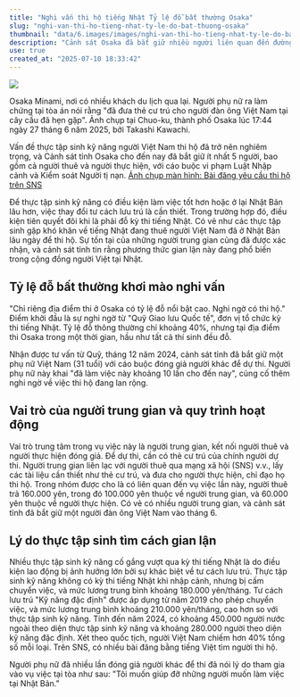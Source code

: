 ```yaml
---
title: "Nghi vấn thi hộ tiếng Nhật Tỷ lệ đỗ bất thường Osaka"
slug: "nghi-van-thi-ho-tieng-nhat-ty-le-do-bat-thuong-osaka"
thumbnail: "data/6.images/images/nghi-van-thi-ho-tieng-nhat-ty-le-do-bat-thuong-osaka.webp"
description: "Cảnh sát Osaka đã bắt giữ nhiều người liên quan đến đường dây thi hộ tiếng Nhật cho thực tập sinh Việt Nam, sau khi phát hiện tỷ lệ đỗ bất thường tại địa điểm thi Osaka."
use: true
created_at: "2025-07-10 18:33:42"
---
```


![](/images/20250710-00000003-mai-000-1-view.webp)

Osaka Minami, nơi có nhiều khách du lịch qua lại. Người phụ nữ ra làm chứng tại tòa án nói rằng "đã đưa thẻ cư trú cho người đàn ông Việt Nam tại cây cầu đã hẹn gặp". Ảnh chụp tại Chuo-ku, thành phố Osaka lúc 17:44 ngày 27 tháng 6 năm 2025, bởi Takashi Kawachi.

Vấn đề thực tập sinh kỹ năng người Việt Nam thi hộ đã trở nên nghiêm trọng, và Cảnh sát tỉnh Osaka cho đến nay đã bắt giữ ít nhất 5 người, bao gồm cả người thuê và người thực hiện, với cáo buộc vi phạm Luật Nhập cảnh và Kiểm soát Người tị nạn.
[Ảnh chụp màn hình: Bài đăng yêu cầu thi hộ trên SNS](https://mainichi.jp/graphs/20250708/mpj/00m/040/101000f/20250708k0000m040204000p?inb=ys)

Để thực tập sinh kỹ năng có điều kiện làm việc tốt hơn hoặc ở lại Nhật Bản lâu hơn, việc thay đổi tư cách lưu trú là cần thiết. Trong trường hợp đó, điều kiện tiên quyết đôi khi là phải đỗ kỳ thi tiếng Nhật.
Có vẻ như các thực tập sinh gặp khó khăn về tiếng Nhật đang thuê người Việt Nam đã ở Nhật Bản lâu ngày để thi hộ. Sự tồn tại của những người trung gian cũng đã được xác nhận, và cảnh sát tỉnh tin rằng phương thức gian lận này đang phổ biến trong cộng đồng người Việt tại Nhật.

## Tỷ lệ đỗ bất thường khơi mào nghi vấn

"Chỉ riêng địa điểm thi ở Osaka có tỷ lệ đỗ nổi bật cao. Nghi ngờ có thi hộ."
Điểm khởi đầu là sự nghi ngờ từ "Quỹ Giao lưu Quốc tế", đơn vị tổ chức kỳ thi tiếng Nhật. Tỷ lệ đỗ thông thường chỉ khoảng 40%, nhưng tại địa điểm thi Osaka trong một thời gian, hầu như tất cả thí sinh đều đỗ.

Nhận được tư vấn từ Quỹ, tháng 12 năm 2024, cảnh sát tỉnh đã bắt giữ một phụ nữ Việt Nam (31 tuổi) với cáo buộc đóng giả người khác để dự thi. Người phụ nữ này khai "đã làm việc này khoảng 10 lần cho đến nay", củng cố thêm nghi ngờ về việc thi hộ đang lan rộng.

## Vai trò của người trung gian và quy trình hoạt động

Vai trò trung tâm trong vụ việc này là người trung gian, kết nối người thuê và người thực hiện đóng giả.
Để dự thi, cần có thẻ cư trú của chính người dự thi. Người trung gian liên lạc với người thuê qua mạng xã hội (SNS) v.v., lấy các tài liệu cần thiết như thẻ cư trú, và đưa cho người thực hiện, chỉ đạo họ thi hộ.
Trong nhóm được cho là có liên quan đến vụ việc lần này, người thuê trả 160.000 yên, trong đó 100.000 yên thuộc về người trung gian, và 60.000 yên thuộc về người thực hiện. Có vẻ có nhiều người trung gian, và cảnh sát tỉnh đã bắt giữ một người đàn ông Việt Nam vào tháng 6.

## Lý do thực tập sinh tìm cách gian lận

Nhiều thực tập sinh kỹ năng cố gắng vượt qua kỳ thi tiếng Nhật là do điều kiện lao động bị ảnh hưởng lớn bởi sự khác biệt về tư cách lưu trú.
Thực tập sinh kỹ năng không có kỳ thi tiếng Nhật khi nhập cảnh, nhưng bị cấm chuyển việc, và mức lương trung bình khoảng 180.000 yên/tháng.
Tư cách lưu trú "Kỹ năng đặc định" được áp dụng từ năm 2019 cho phép chuyển việc, và mức lương trung bình khoảng 210.000 yên/tháng, cao hơn so với thực tập sinh kỹ năng.
Tính đến năm 2024, có khoảng 450.000 người nước ngoài theo diện thực tập sinh kỹ năng và khoảng 280.000 người theo diện kỹ năng đặc định. Xét theo quốc tịch, người Việt Nam chiếm hơn 40% tổng số mỗi loại. Trên SNS, có nhiều bài đăng bằng tiếng Việt tìm người thi hộ.

Người phụ nữ đã nhiều lần đóng giả người khác để thi đã nói lý do tham gia vào vụ việc tại tòa như sau:
"Tôi muốn giúp đỡ những người muốn làm việc tại Nhật Bản."
